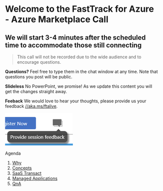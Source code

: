 # Welcome to the FastTrack for Azure - Azure Marketplace Call
## We will start 3-4 minutes after the scheduled time to accommodate those still connecting

> This call will not be recorded due to the wide audience and to encourage questions.

**Questions?** Feel free to type them in the chat window at any time. Note that questions you post will be public. 

**Slideless** No PowerPoint, we promise! As we update this content you will get the changes straight away.

**Feeback** We would love to hear your thoughts, please provide us your feedback [//aka.ms/ftalive](https://aka.ms/ftalive).

![Feedback screenshot](/images/feedback.png)

Agenda
1. [Why](./docs/why.md)
1. [Concepts](./docs/concepts.md)
1. [SaaS Transact](./docs/saastransact.md)
1. [Managed Applications](./docs/managedapp.md)
1. [QnA](./docs/faq.md)


